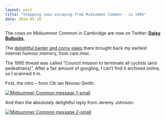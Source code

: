 ```yaml
---
layout: post
title: "Stopping cows escaping from Midsummer Common - in 1995"
date: 2014-05-10
---
```


The cows on Midsummer Common in Cambridge are now on Twitter: [**Daisy Bullocks**.](https://twitter.com/DaisyBullocks)

The [delightful banter and corny jokes](https://twitter.com/DaisyBullocks/status/464903952480608256)
there brought back my earliest internet humour memory, from cam.misc.

The 1995 thread was called “Council mission to terminate all cyclists
(and pedestrians)”. After a fair amount of googling, I can’t find it
archived online, so I scanned it in.

First, the intro – from Cllr Ian Nimmo-Smith:

[![Midsummer Common message
1-small](/images/Midsummer-Common-message-1-small-924x1024.png)](/images/Midsummer-Common-message-1-small.png)

And then the absolutely delightful reply from Jeremy Johnson:

[![Midsummer Common message
2-small](/images/Midsummer-Common-message-2-small-991x1024.png)](/images/Midsummer-Common-message-2-small.png)

